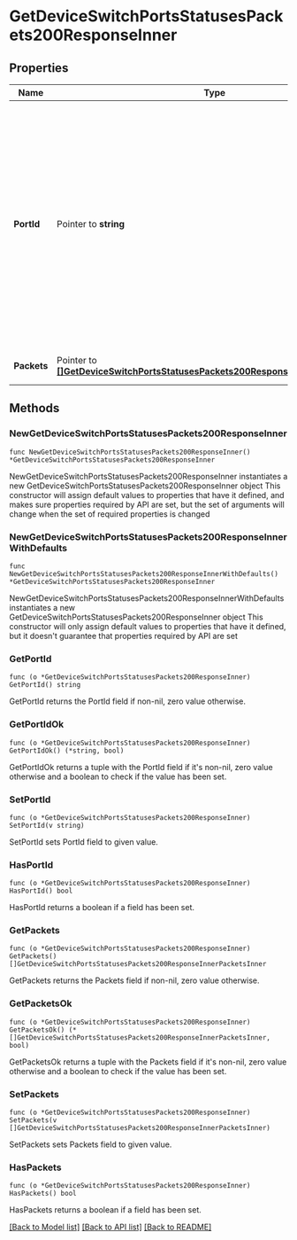 # GetDeviceSwitchPortsStatusesPackets200ResponseInner

## Properties

Name | Type | Description | Notes
------------ | ------------- | ------------- | -------------
**PortId** | Pointer to **string** | The string identifier of this port on the switch. This is commonly just the port number but may contain additional identifying information such as the slot and module-type if the port is located on a port module. | [optional] 
**Packets** | Pointer to [**[]GetDeviceSwitchPortsStatusesPackets200ResponseInnerPacketsInner**](GetDeviceSwitchPortsStatusesPackets200ResponseInnerPacketsInner.md) | The packet counts on the switch. | [optional] 

## Methods

### NewGetDeviceSwitchPortsStatusesPackets200ResponseInner

`func NewGetDeviceSwitchPortsStatusesPackets200ResponseInner() *GetDeviceSwitchPortsStatusesPackets200ResponseInner`

NewGetDeviceSwitchPortsStatusesPackets200ResponseInner instantiates a new GetDeviceSwitchPortsStatusesPackets200ResponseInner object
This constructor will assign default values to properties that have it defined,
and makes sure properties required by API are set, but the set of arguments
will change when the set of required properties is changed

### NewGetDeviceSwitchPortsStatusesPackets200ResponseInnerWithDefaults

`func NewGetDeviceSwitchPortsStatusesPackets200ResponseInnerWithDefaults() *GetDeviceSwitchPortsStatusesPackets200ResponseInner`

NewGetDeviceSwitchPortsStatusesPackets200ResponseInnerWithDefaults instantiates a new GetDeviceSwitchPortsStatusesPackets200ResponseInner object
This constructor will only assign default values to properties that have it defined,
but it doesn't guarantee that properties required by API are set

### GetPortId

`func (o *GetDeviceSwitchPortsStatusesPackets200ResponseInner) GetPortId() string`

GetPortId returns the PortId field if non-nil, zero value otherwise.

### GetPortIdOk

`func (o *GetDeviceSwitchPortsStatusesPackets200ResponseInner) GetPortIdOk() (*string, bool)`

GetPortIdOk returns a tuple with the PortId field if it's non-nil, zero value otherwise
and a boolean to check if the value has been set.

### SetPortId

`func (o *GetDeviceSwitchPortsStatusesPackets200ResponseInner) SetPortId(v string)`

SetPortId sets PortId field to given value.

### HasPortId

`func (o *GetDeviceSwitchPortsStatusesPackets200ResponseInner) HasPortId() bool`

HasPortId returns a boolean if a field has been set.

### GetPackets

`func (o *GetDeviceSwitchPortsStatusesPackets200ResponseInner) GetPackets() []GetDeviceSwitchPortsStatusesPackets200ResponseInnerPacketsInner`

GetPackets returns the Packets field if non-nil, zero value otherwise.

### GetPacketsOk

`func (o *GetDeviceSwitchPortsStatusesPackets200ResponseInner) GetPacketsOk() (*[]GetDeviceSwitchPortsStatusesPackets200ResponseInnerPacketsInner, bool)`

GetPacketsOk returns a tuple with the Packets field if it's non-nil, zero value otherwise
and a boolean to check if the value has been set.

### SetPackets

`func (o *GetDeviceSwitchPortsStatusesPackets200ResponseInner) SetPackets(v []GetDeviceSwitchPortsStatusesPackets200ResponseInnerPacketsInner)`

SetPackets sets Packets field to given value.

### HasPackets

`func (o *GetDeviceSwitchPortsStatusesPackets200ResponseInner) HasPackets() bool`

HasPackets returns a boolean if a field has been set.


[[Back to Model list]](../README.md#documentation-for-models) [[Back to API list]](../README.md#documentation-for-api-endpoints) [[Back to README]](../README.md)



